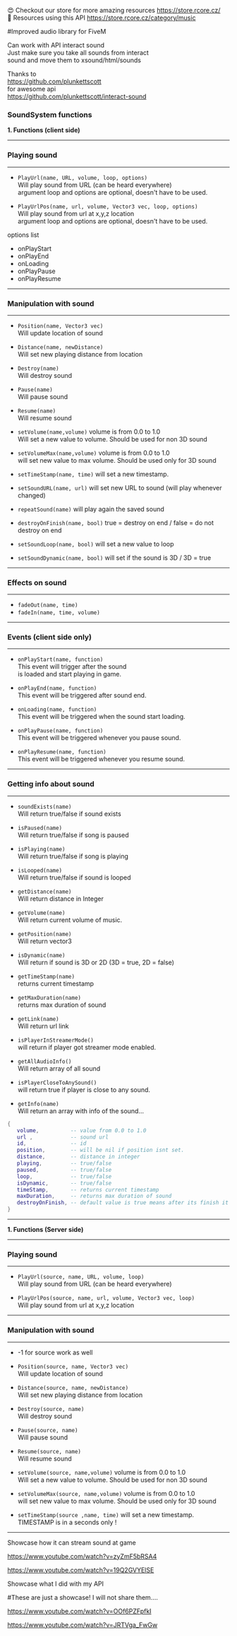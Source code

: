 😍 Checkout our store for more amazing resources https://store.rcore.cz/ <br>
🎵 Resources using this API https://store.rcore.cz/category/music

#Improved audio library for FiveM

Can work with API interact sound<br>
Just make sure you take all sounds from interact<br>
sound and move them to xsound/html/sounds

Thanks to<br>
https://github.com/plunkettscott<br>
for awesome api<br>
https://github.com/plunkettscott/interact-sound<br>

### SoundSystem functions

**1. Functions (client side)**

------------

### Playing sound

------------

   - `PlayUrl(name, URL, volume, loop, options)`<br>Will play sound from URL (can be heard everywhere)<br>argument loop and options are optional, doesn't have to be used.
      
   - `PlayUrlPos(name, url, volume, Vector3 vec, loop, options)` <br>Will play sound from url at x,y,z location <br>argument loop and options are optional, doesn't have to be used.
   
   options list
   - onPlayStart
   - onPlayEnd
   - onLoading
   - onPlayPause
   - onPlayResume
   
------------

### Manipulation with sound

------------

   - `Position(name, Vector3 vec)`<br>Will update location of sound
   
   - `Distance(name, newDistance)`<br>Will set new playing distance from location
     
   - `Destroy(name)`<br>Will destroy sound
     
   - `Pause(name)`<br>Will pause sound
     
   - `Resume(name)`<br>Will resume sound       
     
   - `setVolume(name,volume)` volume is from 0.0 to 1.0<br>Will set a new value to volume. Should be used for non 3D sound
     
   - `setVolumeMax(name,volume)` volume is from 0.0 to 1.0<br>will set new value to max volume. Should be used only for 3D sound
   
   - `setTimeStamp(name, time)` will set a new timestamp.
   
   - `setSoundURL(name, url)` will set new URL to sound (will play whenever changed)
   
   - `repeatSound(name)` will play again the saved sound
   
   - `destroyOnFinish(name, bool)` true = destroy on end / false = do not destroy on end
   
   - `setSoundLoop(name, bool)` will set a new value to loop
   
   - `setSoundDynamic(name, bool)`  will set if the sound is 3D / 3D = true
   
------------
   
### Effects on sound

------------
   
   - `fadeOut(name, time)`
   - `fadeIn(name, time, volume)`

------------

### Events (client side only)

------------

   - `onPlayStart(name, function)`
   <br>This event will trigger after the sound
   <br>is loaded and start playing in game.
   
   - `onPlayEnd(name, function)`
   <br>This event will be triggered after sound end.
   
   - `onLoading(name, function)`
   <br>This event will be triggered when the sound start loading.
   - `onPlayPause(name, function)`
   <br>This event will be triggered whenever you pause sound.
   - `onPlayResume(name, function)`
   <br>This event will be triggered whenever you resume sound.
   
------------

### Getting info about sound

------------
   - `soundExists(name)`<br>Will return true/false if sound exists
   
   - `isPaused(name)`<br>Will return true/false if song is paused
   
   - `isPlaying(name)`<br>Will return true/false if song is playing   
   
   - `isLooped(name)`<br>Will return true/false if sound is looped
   
   - `getDistance(name)`<br>Will return distance in Integer  
   
   - `getVolume(name)`<br>Will return current volume of music.   
   
   - `getPosition(name)`<br>Will return vector3
   
   - `isDynamic(name)` <br>Will return if sound is 3D or 2D (3D = true, 2D = false)
   
   - `getTimeStamp(name)`<br>returns current timestamp
     
   - `getMaxDuration(name)` <br>returns max duration of sound
   
   - `getLink(name)` <br>Will return url link 
   
   - `isPlayerInStreamerMode()` <br>will return if player got streamer mode enabled. 
   
   - `getAllAudioInfo()` <br>Will return array of all sound
   
   - `isPlayerCloseToAnySound()` <br>will return true if player is close to any sound.
   
   - `getInfo(name)` <br>Will return an array with info of the sound...
```LUA
{
   volume,          -- value from 0.0 to 1.0
   url ,            -- sound url
   id,              -- id 
   position,        -- will be nil if position isnt set.
   distance,        -- distance in integer
   playing,         -- true/false
   paused,          -- true/false
   loop,            -- true/false
   isDynamic,       -- true/false
   timeStamp,       -- returns current timestamp
   maxDuration,     -- returns max duration of sound
   destroyOnFinish, -- default value is true means after its finish it will destroy it self
}
```
------------

**1. Functions (Server side)**

------------

### Playing sound

------------
   - `PlayUrl(source, name, URL, volume, loop)`<br>Will play sound from URL (can be heard everywhere)
      
   - `PlayUrlPos(source, name, url, volume, Vector3 vec, loop)` <br>Will play sound from url at x,y,z location 
       
------------

### Manipulation with sound

------------
   - -1 for source work as well

   - `Position(source, name, Vector3 vec)`<br>Will update location of sound
   
   - `Distance(source, name, newDistance)`<br>Will set new playing distance from location
     
   - `Destroy(source, name)`<br>Will destroy sound
     
   - `Pause(source, name)`<br>Will pause sound
     
   - `Resume(source, name)`<br>Will resume sound       
     
   - `setVolume(source, name,volume)` volume is from 0.0 to 1.0<br>Will set a new value to volume. Should be used for non 3D sound
     
   - `setVolumeMax(source, name,volume)` volume is from 0.0 to 1.0<br>will set new value to max volume. Should be used only for 3D sound
   
   - `setTimeStamp(source ,name, time)` will set a new timestamp.
   <br>TIMESTAMP is in a seconds only !
------------

Showcase how it can stream sound at game

https://www.youtube.com/watch?v=zyZmF5bRSA4

https://www.youtube.com/watch?v=19Q2GVYElSE

Showcase what I did with my API

#These are just a showcase! I will not share them....

https://www.youtube.com/watch?v=OOf6PZFpfkI

https://www.youtube.com/watch?v=JRTVga_FwGw
